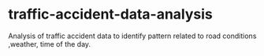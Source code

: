 # traffic-accident-data-analysis
Analysis of traffic accident data to identify pattern related to road conditions ,weather, time of the day.
